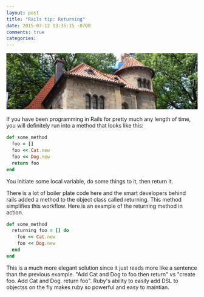 ```yaml
---
layout: post
title: "Rails tip: Returning"
date: 2015-07-12 13:35:15 -0700
comments: true
categories: 
---
```


<img src="/images/house.jpg" alt="house" title="Rails tip: Returning" class="banner-img"  />

If you have been programming in Rails for pretty much any length of time, you will definitely run into a method that looks like this:

```ruby
def some_method
  foo = []
  foo << Cat.new
  foo << Dog.new
  return foo
end
```
You initiate some local variable, do some things to it, then return it.  

There is a lot of boiler plate code here and the smart developers behind rails added a method to the object class called returning.  This method simplifies this workflow.  Here is an example of the returning method in action.

```ruby
def some_method
  returning foo = [] do
    foo << Cat.new
    foo << Dog.new
  end
end
```

This is a much more elegant solution since it just reads more like a sentence than the previous example.  "Add Cat and Dog to foo then return" vs "create foo. Add Cat and Dog. return foo".  Ruby's ability to easily add DSL to objectss on the fly makes ruby so powerful and easy to maintian.
